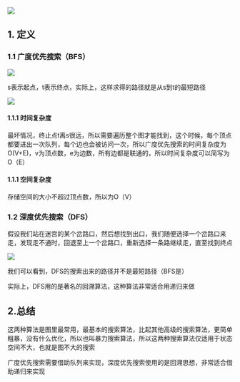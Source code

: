 ![](https://static001.geekbang.org/resource/image/2e/a6/2e2ee48b2c6e405a80b221f166f084a6.jpg)

## 1. 定义

### 1.1 广度优先搜索（BFS）

![](https://static001.geekbang.org/resource/image/00/ea/002e9e54fb0d4dbf5462226d946fa1ea.jpg)

s表示起点，t表示终点，实际上，这样求得的路径就是从s到t的最短路径

![](https://static001.geekbang.org/resource/image/ea/23/ea00f376d445225a304de4531dd82723.jpg)

#### 1.1.1 时间复杂度

最坏情况，终止点t离s很远，所以需要遍历整个图才能找到，这个时候，每个顶点都要进出一次队列，每个边也会被访问一次，所以广度优先搜索的时间复杂度为O(V+E)，v为顶点数，e为边数，所有边都是联通的，所以时间复杂度可以简写为O（E）

#### 1.1.1 空间复杂度

存储空间的大小不超过顶点数，所以为O（V）

### 1.2 深度优先搜索（DFS）

假设我们站在迷宫的某个岔路口，然后想找到出口，我们随便选择一个岔路口来走，发现走不通时，回退至上一个岔路口，重新选择一条路继续走，直至找到终点

![](https://static001.geekbang.org/resource/image/87/85/8778201ce6ff7037c0b3f26b83efba85.jpg)

我们可以看到，DFS的搜索出来的路径并不是最短路径（BFS是）

实际上，DFS用的是著名的回溯算法，这种算法非常适合用递归来做

## 2.总结

这两种算法是图里最常用，最基本的搜索算法，比起其他高级的搜索算法，更简单粗暴，没有什么优化，所以也叫暴力搜索算法，所以这两种搜索算法仅适用于状态空间不大，也就是图不大的搜索

广度优先搜索需要借助队列来实现，深度优先搜索使用的是回溯思想，非常适合借助递归来实现